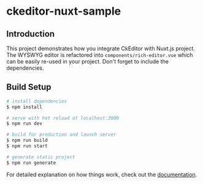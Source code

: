 # ckeditor-nuxt-sample

## Introduction
This project demonstrates how you integrate CkEditor with Nuxt.js project. The WYSWYG editor is refactored into `components/rich-editor.vue` which can be easily re-used in your project. Don't forget to include the dependencies.


## Build Setup

```bash
# install dependencies
$ npm install

# serve with hot reload at localhost:3000
$ npm run dev

# build for production and launch server
$ npm run build
$ npm run start

# generate static project
$ npm run generate
```

For detailed explanation on how things work, check out the [documentation](https://nuxtjs.org).
